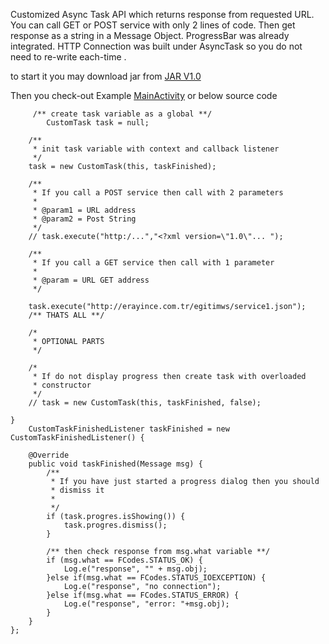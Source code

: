 Customized Async Task API which returns response from requested URL. 
You can call GET or POST service with only 2 lines of code.
Then get response as a string in a Message Object.
ProgressBar was already integrated. 
HTTP Connection was built under AsyncTask so you do not need to re-write each-time .

to start it you may download jar from <a href="http://metacons.com/customtaskapi_v1.0.jar">JAR V1.0</a>

Then you check-out  Example <a href="https://github.com/metacons/customtask/blob/master/CustomTaskAPI/src/com/metacons/customtaskapi/MainActivity.java">MainActivity</a>
or below source code 



	
   		 /** create task variable as a global **/
    		CustomTask task = null;
    
		/**
		 * init task variable with context and callback listener
		 */
		task = new CustomTask(this, taskFinished);

		/**
		 * If you call a POST service then call with 2 parameters
		 * 
		 * @param1 = URL address
		 * @param2 = Post String
		 */
		// task.execute("http:/...","<?xml version=\"1.0\"... ");

		/**
		 * If you call a GET service then call with 1 parameter
		 * 
		 * @param = URL GET address
		 */

		task.execute("http://erayince.com.tr/egitimws/service1.json");
		/** THATS ALL **/

		/*
		 * OPTIONAL PARTS
		 */

		/*
		 * If do not display progress then create task with overloaded
		 * constructor
		 */
		// task = new CustomTask(this, taskFinished, false);

	}
        CustomTaskFinishedListener taskFinished = new CustomTaskFinishedListener() {

		@Override
		public void taskFinished(Message msg) {
			/**
			 * If you have just started a progress dialog then you should
			 * dismiss it
			 * 
			 */
			if (task.progres.isShowing()) {
				task.progres.dismiss();
			}

			/** then check response from msg.what variable **/
			if (msg.what == FCodes.STATUS_OK) {
				Log.e("response", "" + msg.obj);
			}else if(msg.what == FCodes.STATUS_IOEXCEPTION) {
				Log.e("response", "no connection");
			}else if(msg.what == FCodes.STATUS_ERROR) {
				Log.e("response", "error: "+msg.obj);
			}
		}
	};

